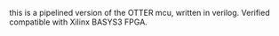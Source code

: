 this is a pipelined version of the OTTER mcu, written in verilog. Verified compatible with Xilinx BASYS3 FPGA.
